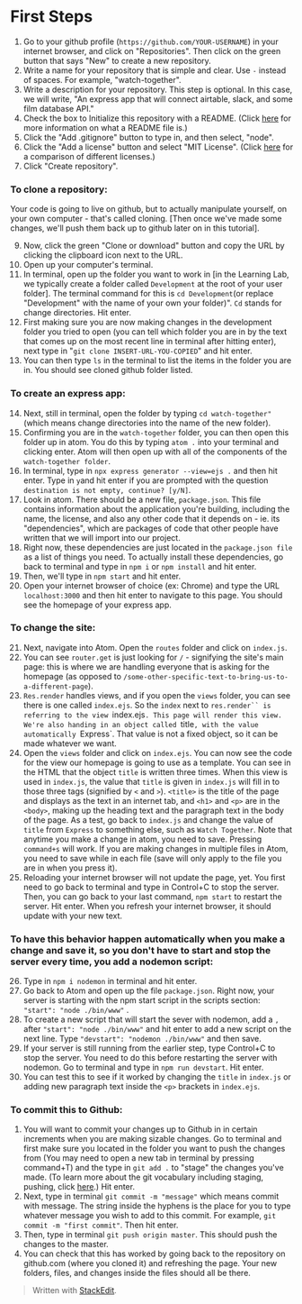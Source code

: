 
# First Steps

1. Go to your github profile (``https://github.com/YOUR-USERNAME``) in your internet browser, and click on "Repositories". Then click on the green button that says "New" to create a new repository. 
2. Write a name for your repository that is simple and clear. Use `-` instead of spaces. For example, "watch-together".
3. Write a description for your repository. This step is optional. In this case, we will write, "An express app that will connect airtable, slack, and some film database API."
4. Check the box to Initialize this repository with a README. (Click [here](https://www.makeareadme.com/) for more information on what a README file is.)
5. Click the "Add .gitignore" button to type in, and then select, "node".
6. Click the "Add a license" button and select "MIT License". (Click [here](https://en.wikipedia.org/wiki/Comparison_of_free_and_open-source_software_licences) for a comparison of different licenses.)
7. Click "Create repository".

### To clone a repository: 
Your code is going to live on github, but to actually manipulate yourself, on your own computer - that's called cloning. [Then once we've made some changes, we'll push them back up to github later on in this tutorial].

9. Now, click the green "Clone or download" button and copy the URL by clicking the clipboard icon next to the URL.
10. Open up your computer's terminal.
11. In terminal, open up the folder you want to work in [in the Learning Lab, we typically create a folder called `Development` at the root of your user folder].  The terminal command for this is `cd Development`(or replace "Development" with the name of your own your folder)". `Cd` stands for change directories. Hit enter.
12. First making sure you are now making changes in the development folder you tried to open (you can tell which folder you are in by the text that comes up on the most recent line in terminal after hitting enter), next type in "``git clone INSERT-URL-YOU-COPIED``" and hit enter.
13. You can then type ``ls`` in the terminal to list the items in the folder you are in. You should see cloned github folder listed.

### To create an express app:
14. Next, still in terminal, open the folder by typing `cd watch-together"` (which means change directories into the name of the new folder).
15. Confirming you are in the ``watch-together`` folder, you can then open this folder up in atom. You do this by typing ``atom .`` into your terminal and clicking enter. Atom will then open up with all of the components of the ``watch-together folder``. 
16. In terminal, type in `npx express generator --view=ejs .` and then hit enter. Type in `y`and hit enter if you are prompted with the question `destination is not empty, continue? [y/N]`.
17. Look in atom. There should be a new file, `package.json`. This file contains information about the application you're building, including the name, the license, and also any other code that it depends on - ie. its "dependencies", which are packages of code that other people have written that we will import into our project. 
18. Right now, these dependencies are just located in the `package.json file` as a list of things you need. To actually install these dependencies, go back to terminal and type in `npm i` or `npm install` and hit enter. 
19. Then, we'll type in ``npm start`` and hit enter. 
20. Open your internet browser of choice (ex: Chrome) and type the URL `localhost:3000` and then hit enter to navigate to this page. You should see the homepage of your express app. 
### To change the site:
21. Next, navigate into Atom. Open the ``routes`` folder and click on ``index.js``. 
22. You can see ``router.get`` is just looking for ``/`` - signifying the site's main page: this is where we are handling everyone that is asking for the homepage (as opposed to ``/some-other-specific-text-to-bring-us-to-a-different-page``). 
23. ``Res.render`` handles views, and if you open the ``views`` folder, you can see there is one called ``index.ejs``. So the ``index`` next to `res.render`` is referring to the view `index.ejs`. This page will render this view. We're also handing in an object called `title`, with the value automatically `Express`. That value is not a fixed object, so it can be made whatever we want.
24. Open the `views` folder and click on `index.ejs`. You can now see the code for the view our homepage is going to use as a template. You can see in the HTML that the object `title` is written three times. When this view is used in `index.js`, the value that ``title`` is given in `index.js` will fill in to those three tags (signified by `<` and `>`). `<title>` is the title of the page and displays as the text in an internet tab, and `<h1>` and `<p>` are in the `<body>`, making up the heading text and the paragraph text in the body of the page. As a test, go back to `index.js` and change the value of `title` from `Express` to something else, such as `Watch Together`. Note that anytime you make a change in atom, you need to save. Pressing `command+s` will work. If you are making changes in multiple files in Atom, you need to save while in each file (save will only apply to the file you are in when you press it).
25. Reloading your internet browser will not update the page, yet. You first need to go back to terminal and type in Control+C to stop the server. Then, you can go back to your last command, `npm start` to restart the server. Hit enter. When you refresh your internet browser, it should update with your new text.
### To have this behavior happen automatically when you make a change and save it, so you don't have to start and stop the server every time, you add a nodemon script:
26. Type in `npm i nodemon` in terminal and hit enter.
27. Go back to Atom and open up the file `package.json`.  Right now, your server is starting with the npm start script in the scripts section:  `"start": "node ./bin/www"` .
28. To create a new script that will start the sever with nodemon, add a `,` after `"start": "node ./bin/www"` and hit enter to add a new script on the next line. Type `"devstart": "nodemon ./bin/www"` and then save.
29. If your server is still running from the earlier step, type Control+C to stop the server. You need to do this before restarting the server with nodemon. Go to terminal and type in `npm run devstart`. Hit enter. 
31. You can test this to see if it worked by changing the `title` in `index.js` or adding new paragraph text inside the `<p>` brackets in `index.ejs`.
### To commit this to Github:
1. You will want to commit your changes up to Github in in certain increments when you are making sizable changes. Go to terminal and first make sure you located in the folder you want to push the changes from (You may need to open a new tab in terminal by pressing command+T) and the type in `git add .`  to "stage" the changes you've made. (To learn more about the git vocabulary including staging, pushing, click [here](https://git-scm.com/docs/gitglossary).) Hit enter. 
2. Next, type in terminal  `git commit -m "message"` which means commit with message. The string inside the hyphens is the place for you to type whatever message you wish to add to this commit. For example, `git commit -m "first commit"`. Then hit enter.
3. Then, type in terminal `git push origin master`. This should push the changes to the master.
4. You can check that this has worked by going back to the repository on github.com (where you cloned it) and refreshing the page. Your new folders, files, and changes inside the files should all be there.
> Written with [StackEdit](https://stackedit.io/).
<!--stackedit_data:
eyJoaXN0b3J5IjpbMTY4NjM2NzI5MywyMTM5MjU4NzA3LDY0OD
Q5NzYwMCwtMTQ5MTUyODc2NSwtMTc3NDE2NzMxMV19
-->